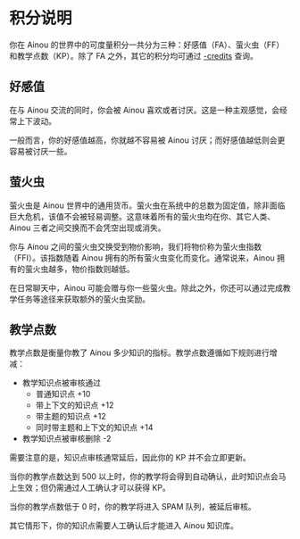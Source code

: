 # 积分说明

你在 Ainou 的世界中的可度量积分一共分为三种：好感值（FA）、萤火虫（FF）和教学点数（KP）。除了 FA 之外，其它的积分均可通过 [-credits](../modules/utils.md) 查询。

## 好感值

在与 Ainou 交流的同时，你会被 Ainou 喜欢或者讨厌。这是一种主观感觉，会经常上下波动。

一般而言，你的好感值越高，你就越不容易被 Ainou 讨厌；而好感值越低则会更容易被讨厌一些。

## 萤火虫

萤火虫是 Ainou 世界中的通用货币。萤火虫在系统中的总数为固定值，除非面临巨大危机，该值不会被轻易调整。这意味着所有的萤火虫均在你、其它人类、 Ainou 三者之间交换而不会凭空出现或消失。

你与 Ainou 之间的萤火虫交换受到物价影响，我们将物价称为萤火虫指数（FFI）。该指数随着 Ainou 拥有的所有萤火虫变化而变化。通常说来，Ainou 拥有的萤火虫越多，物价指数则越低。

在日常聊天中，Ainou 可能会赠与你一些萤火虫。除此之外，你还可以通过完成教学任务等途径来获取额外的萤火虫奖励。

## 教学点数

教学点数是衡量你教了 Ainou 多少知识的指标。教学点数遵循如下规则进行增减：

* 教学知识点被审核通过
  * 普通知识点 +10
  * 带上下文的知识点 +12
  * 带主题的知识点 +12
  * 同时带主题和上下文的知识点 +14
* 教学知识点被审核删除 -2

需要注意的是，知识点审核通常延后，因此你的 KP 并不会立即更新。

当你的教学点数达到 500 以上时，你的教学将会得到自动确认，此时知识点会马上生效；但仍需通过人工确认才可以获得 KP。

当你的教学点数低于 0 时，你的教学将进入 SPAM 队列，被延后审核。

其它情形下，你的知识点需要人工确认后才能进入 Ainou 知识库。